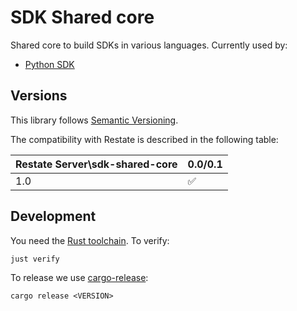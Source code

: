 # SDK Shared core

Shared core to build SDKs in various languages. Currently used by:

* [Python SDK](https://github.com/restatedev/sdk-python)

## Versions

This library follows [Semantic Versioning](https://semver.org/).

The compatibility with Restate is described in the following table:

| Restate Server\sdk-shared-core | 0.0/0.1 |
|--------------------------------|---------|
| 1.0                            | ✅       |

## Development

You need the [Rust toolchain](https://rustup.rs/). To verify:

```
just verify
```

To release we use [cargo-release](https://github.com/crate-ci/cargo-release):

```
cargo release <VERSION>
```

